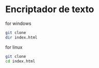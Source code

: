 # Encriptador de texto 


for windows
```sh
git clone
dir index.html
```

for linux
```sh
git clone
cd index.html
```